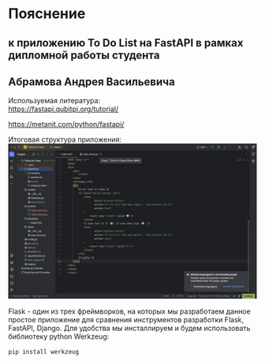 # Пояснение 
## к приложению To Do List на FastAPI в рамках дипломной работы студента 
## Абрамова Андрея Васильевича

Используемая литература:  
https://fastapi.qubitpi.org/tutorial/  

https://metanit.com/python/fastapi/


Итоговая структура приложения:
![project_tree](https://github.com/andrzejabramov/ToDoList_Flask/blob/master/screens/%20project_tree.png)

Flask - один из трех фреймворков, на которых мы разработаем данное простое приложение для сравнения инструментов разработки Flask, FastAPI, Django.
Для удобства мы инсталлируем и будем использовать библиотеку python Werkzeug: 
```commandline
pip install werkzeug
```